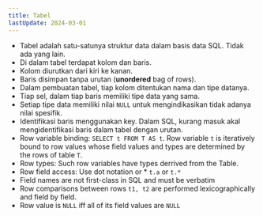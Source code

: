 ```yaml
---
title: Tabel
lastUpdate: 2024-03-01
---
```


* Tabel adalah satu-satunya struktur data dalam basis data SQL. Tidak ada yang lain.
* Di dalam tabel terdapat kolom dan baris.
* Kolom diurutkan dari kiri ke kanan.
* Baris disimpan tanpa urutan (**unordered** bag of rows).
* Dalam pembuatan tabel, tiap kolom ditentukan nama dan tipe datanya.
* Tiap sel, dalam tiap baris memiliki tipe data yang sama.
* Setiap tipe data memiliki nilai `NULL` untuk mengindikasikan tidak adanya nilai spesifik.
* Identifikasi baris menggunakan key. Dalam SQL, kurang masuk akal mengidentifikasi baris dalam tabel dengan urutan.
* Row variable binding: `SELECT t FROM T AS t`. Row variable `t` is iteratively bound to row values whose field values and types are determined by the rows of table `T`.
* Row types: Such row variables have types derrived from the Table.
* Row field access: Use dot notation or * `t.a` or `t.*`
* Field names are not first-class in SQL and must be verbatim
* Row comparisons between rows `t1, t2` are performed lexicographically and field by field.
* Row value is `NULL` iff all of its field values are `NULL`
